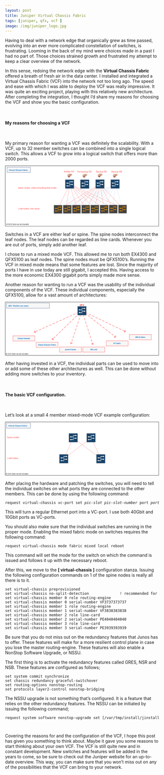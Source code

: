 ```yaml
---
layout: post
title: Juniper Virtual Chassis Fabric
tags: [juniper, qfx, vcf ]
image: /img/juniper_logo.jpg
---
```


<p>
Having to deal with a network edge that organically grew as time passed, evolving into an ever more complicated constellation of switches, is frustrating.
Looming in the back of my mind were choices made in a past I had no part of. 
Those choices strained growth and frustrated my attempt to keep a clear overview of the network. 
</p>
<p>
In this sense, redoing the network edge with the <b>Virtual Chassis Fabric</b> offered a breath of fresh air in the data center.
I installed and integrated a Virtual Chassis Fabric (VCF) into the network not too long ago. 
The speed and ease with which I was able to deploy the VCF was really impressive. 
It was quite an exciting project, playing with this relatively new architecture. 
After completing the integration, I thought I’d share my reasons for choosing the VCF and show you the basic configuration.
</p>
<br>
<h4>
My reasons for choosing a VCF
</h4>
<br>
<p>
My primary reason for wanting a VCF was definitely the scalability. 
With a VCF, up to 32 member switches can be combined into a single logical switch. This allows a VCF to grow into a logical switch that offers more than 2000 ports. 
</p>
          

![Virtual Chassis Fabric](/img/virtual-chassis-fabric-roles.png "Virtual Chassis Fabric") 

<p>
Switches in a VCF are either leaf or spine. The spine nodes interconnect the leaf nodes. 
The leaf nodes can be regarded as line cards. Whenever you are out of ports, simply add another leaf.
</p>
<p>
I chose to run a mixed mode VCF. 
This allowed me to run both EX4300 and QFX5100 as leaf nodes.
The spine nodes must be QFX5100’s. Running the VCF in mixed mode means that some features are lost.  Since the majority of ports I have in use today are still gigabit, I accepted this. Having access to the more economic EX4300 gigabit ports simply made more sense.
</p>
<p>
Another reason for wanting to run a VCF was the usability of the individual components of the VCF. 
These individual components, especially the QFX5100, allow for a vast amount of architectures: 
</p>


![QFX network architecture options](/img/qfx_options.png "QFX network architecture options") 

<p>
After having invested in a VCF, the individual parts can be used to move into or add some of these other architectures as well.  
This can be done without adding more switches to your inventory.
</p>
<br>
<h4>
The basic VCF configuration.
</h4>
<br>
<p>
Let’s look at a small 4 member mixed-mode VCF example configuration:
</p>
          

![VCF](/img/vcf_example.png "VCF") 

<p>
After placing the hardware and patching the switches, you will need to tell the individual switches on what ports they are connected to the other members.
This can be done by using the following command:
</p>
<pre style="font-size:12px">
request virtual-chassis vc-port set <i>pic-slot pic-slot-number</i> port <i>port-number</i></pre>
<p>
This will turn a regular Ethernet port into a VC-port. I use both 40Gbit and 10Gbit ports as VC-ports. 
</p>
<p>
You should also make sure that the individual switches are running in the proper mode.
Enabling the mixed fabric mode on switches requires the following command:
</p>
                
<pre style="font-size:12px">request virtual-chassis mode fabric mixed local reboot</pre>
<p>
This command will set the mode for the switch on which the command is issued and follows it up with the necessary reboot. 
</p>       
<p>
After this, we move to the <b>[ virtual-chassis ]</b> configuration stanza. 
Issuing the following configuration commands on 1 of the spine nodes is really all there is to it.
</p>
<pre style="font-size:12px">
set virtual-chassis preprovisioned
set virtual-chassis no-split-detection				! recommended for a 2 member configuration 
set virtual-chassis member 0 role routing-engine
set virtual-chassis member 0 serial-number VF3737373737
set virtual-chassis member 1 role routing-engine
set virtual-chassis member 1 serial-number VF3838383838
set virtual-chassis member 2 role line-card
set virtual-chassis member 2 serial-number PE4040404040
set virtual-chassis member 3 role line-card
set virtual-chassis member 3 serial-number PE3939393939</pre>

<p>
Be sure that you do not miss out on the redundancy features that Junos has to offer.
These features will make for a more resilient control plane in case you lose the master routing-engine.
These features will also enable a NonStop Software Upgrade, or NSSU. 
</p>
<p>
The first thing is to activate the redundancy features called GRES, NSR and NSB. These features are configured as follows;
</p>
<pre style="font-size:12px">
set system commit synchronize                                           ! needed for NSR
set chassis redundancy graceful-switchover                              ! GRES
set routing-options nonstop-routing                                     ! NSR
set protocols layer2-control nonstop-bridging                           ! NSB, active only during NSSU
</pre>
<p>
The NSSU upgrade is not something that’s configured. 
It is a feature that relies on the other redundancy features.
The NSSU can be initiated by issuing the following command;
</p>
<pre style="font-size:12px">
request system software nonstop-upgrade set [/var/tmp/install/jinstall-ex-4300-13.2X51-D30.4-domesticsigned.tgz /var/tmp/jinstall-qfx-5-13.2X51-D30.4-domestic-signed.tgz ]</pre>                
<br>
<p>
Covering the reasons for and the configuration of the VCF, I hope this post has given you something to think about. Maybe it gave you some reasons to start thinking about your own VCF. The VCF is still quite new and in constant development. New switches and features will be added in the years to come, so be sure to check out the Juniper website for an up-to-date overview. This way, you can make sure that you won’t miss out on any of the possibilities that the VCF can bring to your network. 
</p>